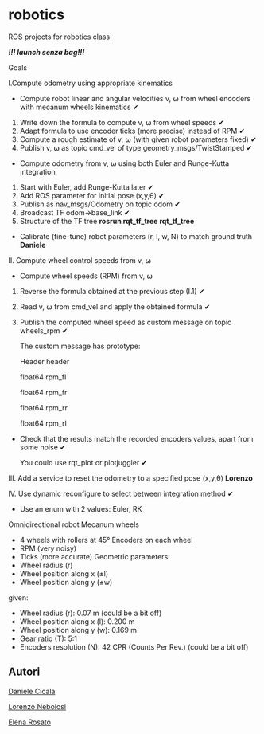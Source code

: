 # robotics
ROS projects for robotics class

***!!! launch senza bag!!!***

Goals

I.Compute odometry using appropriate kinematics
 - Compute robot linear and angular velocities v, ⍵ from wheel encoders with mecanum wheels kinematics ✔
  1. Write down the formula to compute v, ⍵ from wheel speeds ✔
  2. Adapt formula to use encoder ticks (more precise) instead of RPM ✔
  3. Compute a rough estimate of v, ⍵ (with given robot parameters fixed) ✔
  4. Publish v, ⍵ as topic cmd_vel of type geometry_msgs/TwistStamped ✔
 - Compute odometry from v, ⍵ using both Euler and Runge-Kutta integration 
  1. Start with Euler, add Runge-Kutta later ✔
  2. Add ROS parameter for initial pose (x,y,θ) ✔
  3. Publish as nav_msgs/Odometry on topic odom ✔
  4. Broadcast TF odom->base_link ✔
  5. Structure of the TF tree **rosrun rqt_tf_tree rqt_tf_tree**
- Calibrate (fine-tune) robot parameters (r, l, w, N) to match ground truth **Daniele**

II. Compute wheel control speeds from v, ⍵
 - Compute wheel speeds (RPM) from v, ⍵  
  1. Reverse the formula obtained at the previous step (I.1) ✔
  2. Read v, ⍵ from cmd_vel and apply the obtained formula ✔
  3. Publish the computed wheel speed as custom message on topic wheels_rpm ✔
    
     The custom message has prototype:
      
      Header header
      
      float64 rpm_fl
      
      float64 rpm_fr
      
      float64 rpm_rr
      
      float64 rpm_rl

 - Check that the results match the recorded encoders values, apart from some noise ✔
     
     You could use rqt_plot or plotjuggler  ✔

III. Add a service to reset the odometry to a specified pose (x,y,θ)  **Lorenzo**

IV. Use dynamic reconfigure to select between integration method ✔
   - Use an enum with 2 values: Euler, RK





Omnidirectional robot
Mecanum wheels
- 4 wheels with rollers at 45°
Encoders on each wheel
- RPM (very noisy)
- Ticks (more accurate)
Geometric parameters:
- Wheel radius (r)
- Wheel position along x (±l)
- Wheel position along y (±w)

given:
- Wheel radius (r): 0.07 m (could be a bit off)
- Wheel position along x (l): 0.200 m
- Wheel position along y (w): 0.169 m
- Gear ratio (T): 5:1
- Encoders resolution (N): 42 CPR (Counts Per Rev.) (could be a bit off)

## Autori

[Daniele Cicala](https://github.com/99-Daniele)

[Lorenzo Nebolosi](https://github.com/lorenzonebolosi)

[Elena Rosato](https://github.com/rosatele)
